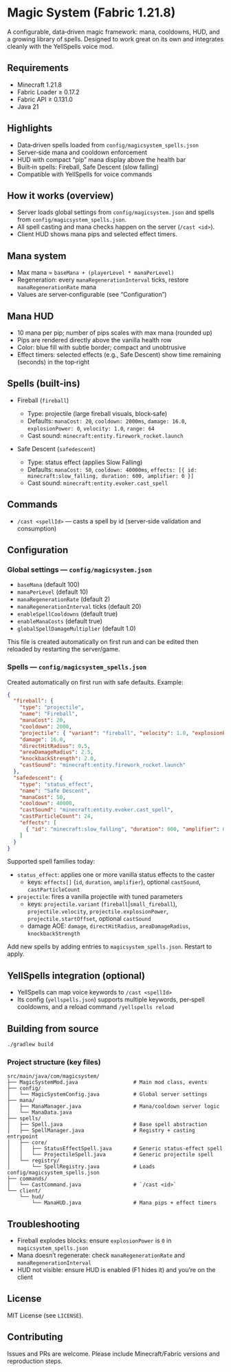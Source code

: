 # Magic System (Fabric 1.21.8)

A configurable, data‑driven magic framework: mana, cooldowns, HUD, and a growing library of spells. Designed to work great on its own and integrates cleanly with the YellSpells voice mod.

## Requirements

- Minecraft 1.21.8
- Fabric Loader ≥ 0.17.2
- Fabric API ≥ 0.131.0
- Java 21

## Highlights

- Data‑driven spells loaded from `config/magicsystem_spells.json`
- Server‑side mana and cooldown enforcement
- HUD with compact “pip” mana display above the health bar
- Built‑in spells: Fireball, Safe Descent (slow falling)
- Compatible with YellSpells for voice commands

## How it works (overview)

- Server loads global settings from `config/magicsystem.json` and spells from `config/magicsystem_spells.json`.
- All spell casting and mana checks happen on the server (`/cast <id>`).
- Client HUD shows mana pips and selected effect timers.

## Mana system

- Max mana = `baseMana + (playerLevel * manaPerLevel)`
- Regeneration: every `manaRegenerationInterval` ticks, restore `manaRegenerationRate` mana
- Values are server‑configurable (see “Configuration”)

## Mana HUD

- 10 mana per pip; number of pips scales with max mana (rounded up)
- Pips are rendered directly above the vanilla health row
- Color: blue fill with subtle border; compact and unobtrusive
- Effect timers: selected effects (e.g., Safe Descent) show time remaining (seconds) in the top‑right

## Spells (built‑ins)

- Fireball (`fireball`)
  - Type: projectile (large fireball visuals, block‑safe)
  - Defaults: `manaCost: 20`, `cooldown: 2000ms`, `damage: 16.0`, `explosionPower: 0`, `velocity: 1.0`, `range: 64`
  - Cast sound: `minecraft:entity.firework_rocket.launch`

- Safe Descent (`safedescent`)
  - Type: status effect (applies Slow Falling)
  - Defaults: `manaCost: 50`, `cooldown: 40000ms`, `effects: [{ id: minecraft:slow_falling, duration: 600, amplifier: 0 }]`
  - Cast sound: `minecraft:entity.evoker.cast_spell`

## Commands

- `/cast <spellId>` — casts a spell by id (server‑side validation and consumption)

## Configuration

### Global settings — `config/magicsystem.json`

- `baseMana` (default 100)
- `manaPerLevel` (default 10)
- `manaRegenerationRate` (default 2)
- `manaRegenerationInterval` ticks (default 20)
- `enableSpellCooldowns` (default true)
- `enableManaCosts` (default true)
- `globalSpellDamageMultiplier` (default 1.0)

This file is created automatically on first run and can be edited then reloaded by restarting the server/game.

### Spells — `config/magicsystem_spells.json`

Created automatically on first run with safe defaults. Example:

```json
{
  "fireball": {
    "type": "projectile",
    "name": "Fireball",
    "manaCost": 20,
    "cooldown": 2000,
    "projectile": { "variant": "fireball", "velocity": 1.0, "explosionPower": 0, "startOffset": 1.2 },
    "damage": 16.0,
    "directHitRadius": 0.5,
    "areaDamageRadius": 2.5,
    "knockbackStrength": 2.0,
    "castSound": "minecraft:entity.firework_rocket.launch"
  },
  "safedescent": {
    "type": "status_effect",
    "name": "Safe Descent",
    "manaCost": 50,
    "cooldown": 40000,
    "castSound": "minecraft:entity.evoker.cast_spell",
    "castParticleCount": 24,
    "effects": [
      { "id": "minecraft:slow_falling", "duration": 600, "amplifier": 0 }
    ]
  }
}
```

Supported spell families today:

- `status_effect`: applies one or more vanilla status effects to the caster
  - keys: `effects[]` (`id`, `duration`, `amplifier`), optional `castSound`, `castParticleCount`
- `projectile`: fires a vanilla projectile with tuned parameters
  - keys: `projectile.variant` (`fireball`|`small_fireball`), `projectile.velocity`, `projectile.explosionPower`, `projectile.startOffset`, optional `castSound`
  - damage AOE: `damage`, `directHitRadius`, `areaDamageRadius`, `knockbackStrength`

Add new spells by adding entries to `magicsystem_spells.json`. Restart to apply.

## YellSpells integration (optional)

- YellSpells can map voice keywords to `/cast <spellId>`
- Its config (`yellspells.json`) supports multiple keywords, per‑spell cooldowns, and a reload command `/yellspells reload`

## Building from source

```bash
./gradlew build
```

### Project structure (key files)

```
src/main/java/com/magicsystem/
├── MagicSystemMod.java                  # Main mod class, events
├── config/
│   └── MagicSystemConfig.java           # Global server settings
├── mana/
│   ├── ManaManager.java                 # Mana/cooldown server logic
│   └── ManaData.java
├── spells/
│   ├── Spell.java                       # Base spell abstraction
│   ├── SpellManager.java                # Registry + casting entrypoint
│   ├── core/
│   │   ├── StatusEffectSpell.java       # Generic status-effect spell
│   │   └── ProjectileSpell.java         # Generic projectile spell
│   └── registry/
│       └── SpellRegistry.java           # Loads config/magicsystem_spells.json
├── commands/
│   └── CastCommand.java                 # `/cast <id>`
└── client/
    └── hud/
        └── ManaHUD.java                 # Mana pips + effect timers
```

## Troubleshooting

- Fireball explodes blocks: ensure `explosionPower` is `0` in `magicsystem_spells.json`
- Mana doesn’t regenerate: check `manaRegenerationRate` and `manaRegenerationInterval`
- HUD not visible: ensure HUD is enabled (F1 hides it) and you’re on the client

## License

MIT License (see `LICENSE`).

## Contributing

Issues and PRs are welcome. Please include Minecraft/Fabric versions and reproduction steps.
